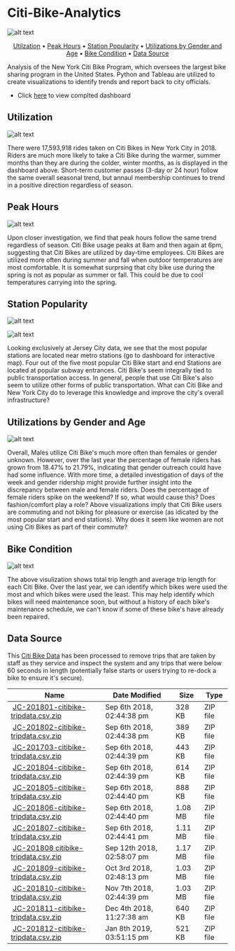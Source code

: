 
# Citi-Bike-Analytics

![alt text](https://d21xlh2maitm24.cloudfront.net/nyc/Annual-Membership-Image.png?mtime=20170331121650)

<p align="center">
  <a href="#utilization">Utilzation</a> •
  <a href="#peak-hors">Peak Hours</a> •
  <a href="#station-popularity">Station Popularity</a> •
  <a href="#utilizations-by-gender-and-age">Utilizations by Gender and Age</a> •
  <a href="#bike-condition">Bike Condition</a> •
  <a href="#data-source">Data Source</a>
</p>

Analysis of the New York Citi Bike Program, which oversees the largest bike sharing program in the United States.
Python and Tableau are utilized to create visualizations to identify trends and report back to city officials.
 
* Click [here](https://public.tableau.com/profile/sam.wimberly#!/vizhome/citibike-analysis_15645924526980/Maps) to view complted dashboard


## Utilization

![alt text](images/ridership:membership-growth.png)

There were 17,593,918 rides taken on Citi Bikes in New York City in 2018. Riders are much more likely to take a Citi Bike during the warmer, summer months than they are during the colder, winter months, as is displayed in the dashboard above. Short-term customer passes (3-day or 24 hour) follow the same overall seasonal trend, but annaul membership continues to trend in a positive direction regardless of season.


## Peak Hours

![alt text](images/peak-hours-by-season.png)

Upon closer investigation, we find that peak hours follow the same trend regardless of season. Citi Bike usage peaks at 8am and then again at 6pm, suggesting that Citi Bikes are utilized by day-time employees. Citi Bikes are utilized more often during summer and fall when outdoor temperatures are most comfortable. It is somewhat surprsing that city bike use during the spring is not as popular as summer or fall. This could be due to cool temperatures carrying into the spring. 


## Station Popularity

![alt text](images/maps.png)

![alt text](images/top-bottom-stations.png)

Looking exclusively at Jersey City data, we see that the most popular stations are located near metro stations (go to dashboard for interactive map). Four out of the five most popular Citi Bike start and end Stations are located at popular subway entrances. Citi Bike's seem integrally tied to public transportation access. In general, people that use Citi Bike's also seem to utilize other forms of public transportation. What can Citi Bike and New York City do to leverage this knowledge and improve the city's overall infrastructure?


## Utilizations by Gender and Age

![alt text](images/age-gender.png)

Overall, Males utilize Citi Bike's much more often than females or gender unknown. However, over the last year the percentage of female riders has grown from 18.47% to 21.79%, indicating that gender outreach could have had some influence. With more time, a detailed investigation of days of the week and gender ridership might provide further insight into the discrepancy between male and female riders. Does the percentage of female riders spike on the weekend? If so, what would cause this? Does fashion/comfort play a role? Above visualizations imply that Citi Bike users are commuting and not biking for pleasure or exercise (as idicated by the most popular start and end stations). Why does it seem like women are not using Citi Bikes as part of their commute?


## Bike Condition

![alt text](images/bike-maintenance.png)

The above visulization shows total trip length and average trip length for each Citi Bike. Over the last year, we can identify which bikes were used the most and which bikes were used the least. This may help identify which bikes will need maintenance soon, but without a history of each bike's maintenance schedule, we can't know if some of these bike's have already been repaired.

## Data Source

This [Citi Bike Data](https://www.citibikenyc.com/system-data) has been processed to remove trips that are taken by staff as they service and inspect the system and any trips that were below 60 seconds in length 
(potentially false starts or users trying to re-dock a bike to ensure it's secure).

<table class="hide-while-loading table table-striped">
<tbody id="tbody-content">
<thead>
<tr>
<th>Name</th>
<th>Date Modified</th>
<th>Size</th>
<th>Type</th>
</tr>
</thead>
<tr>
<td>&nbsp;<a href="https://s3.amazonaws.com/tripdata/JC-201801-citibike-tripdata.csv.zip">JC-201801-citibike-tripdata.csv.zip</a></td>
<td>Sep 6th 2018, 02:44:38 pm</td>
<td>328 KB</td>
<td>ZIP file</td>
</tr>
<tr>
<td>&nbsp;<a href="https://s3.amazonaws.com/tripdata/JC-201802-citibike-tripdata.csv.zip">JC-201802-citibike-tripdata.csv.zip</a></td>
<td>Sep 6th 2018, 02:44:38 pm</td>
<td>389 KB</td>
<td>ZIP file</td>
</tr>
<tr>
<td>&nbsp;<a href="https://s3.amazonaws.com/tripdata/JC-201803-citibike-tripdata.csv.zip">JC-201703-citibike-tripdata.csv.zip</a></td>
<td>Sep 6th 2018, 02:44:39 pm</td>
<td>443 KB</td>
<td>ZIP file</td>
</tr>
<tr>
<td>&nbsp;<a href="https://s3.amazonaws.com/tripdata/JC-201804-citibike-tripdata.csv.zip">JC-201804-citibike-tripdata.csv.zip</a></td>
<td>Sep 6th 2018, 02:44:39 pm</td>
<td>614 KB</td>
<td>ZIP file</td>
</tr>
<tr>
<td>&nbsp;<a href="https://s3.amazonaws.com/tripdata/JC-201805-citibike-tripdata.csv.zip">JC-201805-citibike-tripdata.csv.zip</a></td>
<td>Sep 6th 2018, 02:44:40 pm</td>
<td>888 KB</td>
<td>ZIP file</td>
</tr>
<tr>
<td>&nbsp;<a href="https://s3.amazonaws.com/tripdata/JC-201806-citibike-tripdata.csv.zip">JC-201806-citibike-tripdata.csv.zip</a></td>
<td>Sep 6th 2018, 02:44:40 pm</td>
<td>1.08 MB</td>
<td>ZIP file</td>
</tr>
<tr>
<td>&nbsp;<a href="https://s3.amazonaws.com/tripdata/JC-201807-citibike-tripdata.csv.zip">JC-201807-citibike-tripdata.csv.zip</a></td>
<td>Sep 6th 2018, 02:44:41 pm</td>
<td>1.11 MB</td>
<td>ZIP file</td>
</tr>
<tr>
<td>&nbsp;<a href="https://s3.amazonaws.com/tripdata/JC-201808%20citibike-tripdata.csv.zip">JC-201808 citibike-tripdata.csv.zip</a></td>
<td>Sep 12th 2018, 02:58:07 pm</td>
<td>1.17 MB</td>
<td>ZIP file</td>
</tr>
<tr>
<td>&nbsp;<a href="https://s3.amazonaws.com/tripdata/JC-201809-citibike-tripdata.csv.zip">JC-201809-citibike-tripdata.csv.zip</a></td>
<td>Oct 3rd 2018, 02:48:13 pm</td>
<td>1.03 MB</td>
<td>ZIP file</td>
</tr>
<tr>
<td>&nbsp;<a href="https://s3.amazonaws.com/tripdata/JC-201810-citibike-tripdata.csv.zip">JC-201810-citibike-tripdata.csv.zip</a></td>
<td>Nov 7th 2018, 02:44:39 pm</td>
<td>1.03 MB</td>
<td>ZIP file</td>
</tr>
<tr>
<td>&nbsp;<a href="https://s3.amazonaws.com/tripdata/JC-201811-citibike-tripdata.csv.zip">JC-201811-citibike-tripdata.csv.zip</a></td>
<td>Dec 4th 2018, 11:27:38 am</td>
<td>640 KB</td>
<td>ZIP file</td>
</tr>
<tr>
<td>&nbsp;<a href="https://s3.amazonaws.com/tripdata/JC-201812-citibike-tripdata.csv.zip">JC-201812-citibike-tripdata.csv.zip</a></td>
<td>Jan 8th 2019, 03:51:15 pm</td>
<td>521 KB</td>
<td>ZIP file</td>
</tr>
</tbody>
</table>

